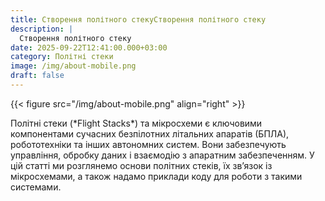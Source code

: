 ```yaml
---
title: Створення політного стекуСтворення політного стеку
description: |
  Створення політного стеку
date: 2025-09-22T12:41:00.000+03:00
category: Політні стеки
image: /img/about-mobile.png
draft: false
---
```

{{< figure src="/img/about-mobile.png" align="right" >}}




Політні стеки (\*Flight Stacks\*) та мікросхеми є ключовими компонентами сучасних безпілотних літальних апаратів (БПЛА), робототехніки та інших автономних систем. Вони забезпечують управління, обробку даних і взаємодію з апаратним забезпеченням. У цій статті ми розглянемо основи політних стеків, їх зв’язок із мікросхемами, а також надамо приклади коду для роботи з такими системами.
